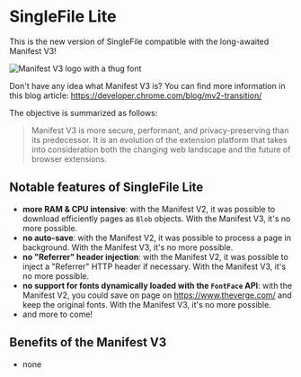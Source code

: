 # SingleFile Lite

This is the new version of SingleFile compatible with the long-awaited Manifest
V3!

![Manifest V3 logo with a thug font](https://github.com/gildas-lormeau/SingleFile-Lite/blob/main/promo.png?raw=true)

Don't have any idea what Manifest V3 is? You can find more information in this
blog article: https://developer.chrome.com/blog/mv2-transition/

The objective is summarized as follows:

> Manifest V3 is more secure, performant, and privacy-preserving than its
> predecessor. It is an evolution of the extension platform that takes into
> consideration both the changing web landscape and the future of browser
> extensions.

## Notable features of SingleFile Lite

- **more RAM & CPU intensive**: with the Manifest V2, it was possible to
  download efficiently pages as `Blob` objects. With the Manifest V3, it's no
  more possible.
- **no auto-save**: with the Manifest V2, it was possible to process a page in
  background. With the Manifest V3, it's no more possible.
- **no "Referrer" header injection**: with the Manifest V2, it was possible to
  inject a "Referrer" HTTP header if necessary. With the Manifest V3, it's no
  more possible.
- **no support for fonts dynamically loaded with the `FontFace` API**: with the
  Manifest V2, you could save on page on https://www.theverge.com/ and keep the
  original fonts. With the Manifest V3, it's no more possible.
- and more to come!

## Benefits of the Manifest V3

- none
